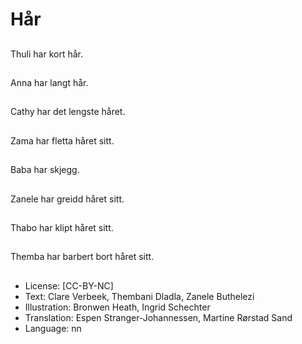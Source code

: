 # Hår

##
Thuli har kort hår.

##
Anna har langt hår.

##
Cathy har det lengste håret.

##
Zama har fletta håret sitt.

##
Baba har skjegg.

##
Zanele har greidd håret sitt.

##
Thabo har klipt håret sitt.

##
Themba har barbert bort håret sitt.

##
* License: [CC-BY-NC]
* Text: Clare Verbeek, Thembani Dladla, Zanele Buthelezi
* Illustration: Bronwen Heath, Ingrid Schechter
* Translation: Espen Stranger-Johannessen, Martine Rørstad Sand
* Language: nn
